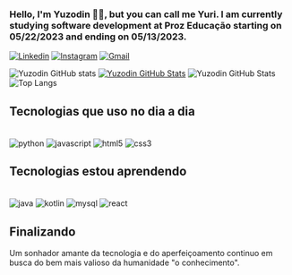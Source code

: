### Hello, I'm Yuzodin 👋😎, but you can call me Yuri. I am currently studying software development at Proz Educação starting on 05/22/2023 and ending on 05/13/2023.

[![Linkedin](https://img.shields.io/badge/LinkedIn-0077B5?style=for-the-badge&logo=linkedin&logoColor=white)](https://www.linkedin.com/in/yuri-santos-461bb2288/)
[![Instagram](https://img.shields.io/badge/Instagram-E4405F?style=for-the-badge&logo=instagram&logoColor=white)](https://www.instagram.com/camini_o_yuri/)
[![Gmail](https://img.shields.io/badge/Gmail-D14836?style=for-the-badge&logo=gmail&logoColor=white)](yuri22.camsantos@gmail.com)

![Yuzodin GitHub stats](https://github-readme-stats.vercel.app/api?username=Yuzodin&show_icons=true&theme=dark)
[![Yuzodin GitHub Stats](https://github-readme-stats.vercel.app/api/top-langs/?username=Yuzodin&layout=donut)](https://github.com/Yuzodin/github-readme-stats)
![Yuzodin GitHub Stats](https://github-readme-stats.vercel.app/api/top-langs/?username=YUzodin&layout=compact)
![Top Langs](https://github-readme-stats.vercel.app/api/top-langs/?username=Yuzodin&hide_progress=true)

## Tecnologias que uso no dia a dia

<div style= "display: incline_block"><br/>
    <img align="center" alt="python" src= "https://img.shields.io/badge/Python-3776AB?style=for-the-badge&logo=python&logoColor=white"/>
    <img align="center" alt="javascript" src= "https://img.shields.io/badge/JavaScript-323330?style=for-the-badge&logo=javascript&logoColor=F7DF1E">
    <img align="center" alt="html5" src= "https://img.shields.io/badge/HTML5-E34F26?style=for-the-badge&logo=html5&logoColor=white">
    <img align="center" alt="css3" src= "https://img.shields.io/badge/CSS3-1572B6?style=for-the-badge&logo=css3&logoColor=white"/>
</div>

## Tecnologias estou aprendendo 

<div style= "display: incline_block"><br/>
    <img align="center" alt="java" src= "https://img.shields.io/badge/Java-ED8B00?style=for-the-badge&logo=openjdk&logoColor=white"/>
    <img align="center" alt="kotlin" src= "https://img.shields.io/badge/Kotlin-0095D5?&style=for-the-badge&logo=kotlin&logoColor=white"/>
    <img align="center" alt="mysql" src= "https://img.shields.io/badge/MySQL-00000F?style=for-the-badge&logo=mysql&logoColor=white"/>
    <img align="center" alt="react" src= "https://img.shields.io/badge/React-20232A?style=for-the-badge&logo=react&logoColor=61DAFB"/>
</div>

## Finalizando
Um sonhador amante da tecnologia e do aperfeiçoamento continuo em busca do bem mais valioso da humanidade "o conhecimento".
